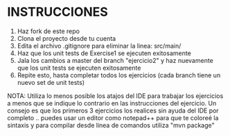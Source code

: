# INSTRUCCIONES

1. Haz fork de este repo
2. Clona el proyecto desde tu cuenta
3. Edita el archivo .gitignore para eliminar la linea: src/main/
4. Haz que los unit tests de Exercise1 se ejecuten exitosamente
5. Jala los cambios a master del branch "ejercicio2" y haz nuevamente que los unit tests se ejecuten exitosamente
6. Repite esto, hasta completar todos los ejercicios (cada branch tiene un nuevo set de unit tests)

NOTA: Utiliza lo menos posible los atajos del IDE para trabajar los ejercicios a menos que se indique lo contrario en las instrucciones del ejercicio. Un consejo es que los primeros 3 ejercicios los realices sin ayuda del IDE por completo .. puedes usar un editor como notepad++ para que te coloreé la sintaxis y para compilar desde línea de comandos utiliza "mvn package" 
